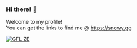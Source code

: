 ### Hi there! 👋
Welcome to my profile!  
You can get the links to find me @ https://snowy.gg


[![GFL ZE](https://api.snowy.gg/tracker/csgo/216.52.148.47/27015)](https://github.com/SnowyGFL)

<!--
**SnowyGFL/SnowyGFL** is a ✨ _special_ ✨ repository because its `README.md` (this file) appears on your GitHub profile.

Here are some ideas to get you started:

- 🔭 I’m currently working on ...
- 🌱 I’m currently learning ...
- 👯 I’m looking to collaborate on ...
- 🤔 I’m looking for help with ...
- 💬 Ask me about ...
- 📫 How to reach me: ...
- 😄 Pronouns: ...
- ⚡ Fun fact: ...
-->
